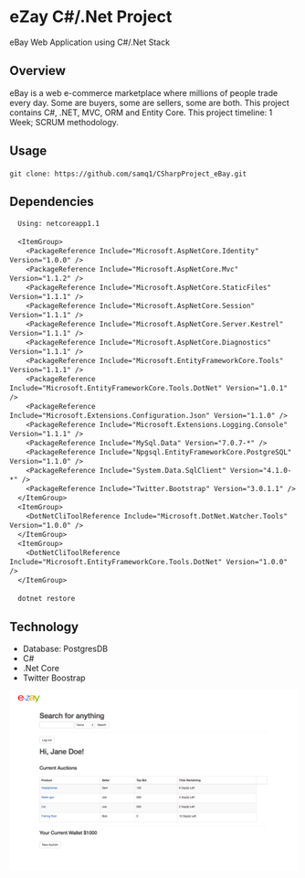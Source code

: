 # eZay C#/.Net Project
eBay Web Application using C#/.Net Stack
## Overview
eBay is a web e-commerce marketplace where millions of people trade every day. Some are buyers, some are sellers, some are both. This project contains C#, .NET, MVC, ORM and Entity Core. This project timeline: 1 Week; SCRUM methodology.

## Usage
`` git clone: https://github.com/samq1/CSharpProject_eBay.git ``

## Dependencies
``` 
  Using: netcoreapp1.1
  
  <ItemGroup>
    <PackageReference Include="Microsoft.AspNetCore.Identity" Version="1.0.0" />
    <PackageReference Include="Microsoft.AspNetCore.Mvc" Version="1.1.2" />
    <PackageReference Include="Microsoft.AspNetCore.StaticFiles" Version="1.1.1" />
    <PackageReference Include="Microsoft.AspNetCore.Session" Version="1.1.1" />
    <PackageReference Include="Microsoft.AspNetCore.Server.Kestrel" Version="1.1.1" />
    <PackageReference Include="Microsoft.AspNetCore.Diagnostics" Version="1.1.1" />
    <PackageReference Include="Microsoft.EntityFrameworkCore.Tools" Version="1.1.1" />
    <PackageReference Include="Microsoft.EntityFrameworkCore.Tools.DotNet" Version="1.0.1" />
    <PackageReference Include="Microsoft.Extensions.Configuration.Json" Version="1.1.0" />
    <PackageReference Include="Microsoft.Extensions.Logging.Console" Version="1.1.1" />
    <PackageReference Include="MySql.Data" Version="7.0.7-*" />
    <PackageReference Include="Npgsql.EntityFrameworkCore.PostgreSQL" Version="1.1.0" />
    <PackageReference Include="System.Data.SqlClient" Version="4.1.0-*" />
    <PackageReference Include="Twitter.Bootstrap" Version="3.0.1.1" />
  </ItemGroup>
  <ItemGroup>
    <DotNetCliToolReference Include="Microsoft.DotNet.Watcher.Tools" Version="1.0.0" />
  </ItemGroup>
  <ItemGroup>
    <DotNetCliToolReference Include="Microsoft.EntityFrameworkCore.Tools.DotNet" Version="1.0.0" />
  </ItemGroup>
  
  dotnet restore

```
## Technology
- Database: PostgresDB
- C#
- .Net Core
- Twitter Boostrap

![alt text](ezay.png)

